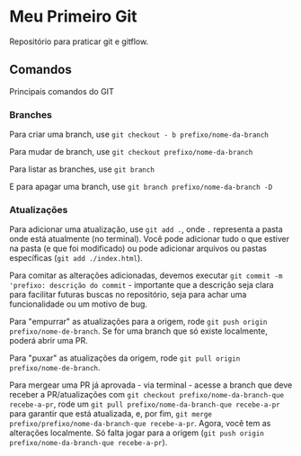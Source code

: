 # Meu Primeiro Git

Repositório para praticar git e gitflow.

## Comandos

Principais comandos do GIT

### Branches

Para criar uma branch, use `git checkout - b prefixo/nome-da-branch`

Para mudar de branch, use `git checkout prefixo/nome-da-branch`

Para listar as branches, use `git branch`

E para apagar uma branch, use `git branch prefixo/nome-da-branch -D`

### Atualizações

Para adicionar uma atualização, use `git add .`, onde `.` representa a pasta onde está atualmente (no terminal). Você pode adicionar tudo o que estiver na pasta (e que foi modificado) ou pode adicionar arquivos ou pastas específicas (`git add ./index.html`).

Para comitar as alterações adicionadas, devemos executar `git commit -m 'prefixo: descrição do commit` - importante que a descrição seja clara para facilitar futuras buscas no repositório, seja para achar uma funcionalidade ou um motivo de bug.

Para "empurrar" as atualizações para a origem, rode `git push origin prefixo/nome-de-branch`. Se for uma branch que só existe localmente, poderá abrir uma PR.

Para "puxar" as atualizações da origem, rode `git pull origin prefixo/nome-de-branch`.

Para mergear uma PR já aprovada - via terminal - acesse a branch que deve receber a PR/atualizações com `git checkout prefixo/nome-da-branch-que recebe-a-pr`, rode um `git pull prefixo/nome-da-branch-que recebe-a-pr` para garantir que está atualizada, e, por fim, `git merge prefixo/prefixo/nome-da-branch-que recebe-a-pr`. Agora, você tem as alterações localmente. Só falta jogar para a origem (`git push origin prefixo/nome-da-branch-que recebe-a-pr`).
